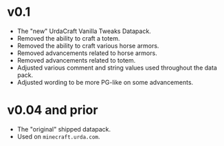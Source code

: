 # v0.1

- The "new" UrdaCraft Vanilla Tweaks Datapack.
- Removed the ability to craft a totem.
- Removed the ability to craft various horse armors.
- Removed advancements related to horse armors.
- Removed advancements related to totem.
- Adjusted various comment and string values used throughout the data pack.
- Adjusted wording to be more PG-like on some advancements.

# v0.04 and prior

- The "original" shipped datapack.
- Used on `minecraft.urda.com`.
